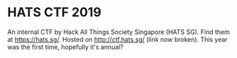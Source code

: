 # HATS CTF 2019

An internal CTF by Hack All Things Society Singapore (HATS SG). Find them at https://hats.sg/. Hosted on http://ctf.hats.sg/ (link now broken). This year was the first time, hopefully it's annual?
